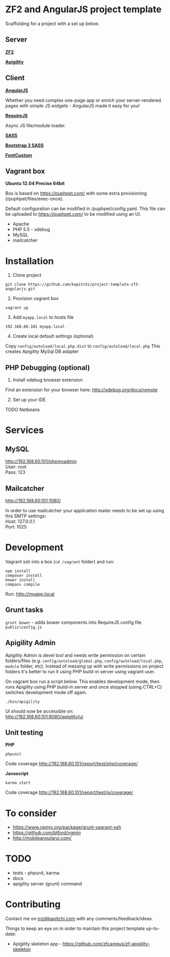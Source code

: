 ZF2 and AngularJS project template
==================================

Scaffolding for a project with a set up below.

Server
------

__[ZF2](http://framework.zend.com/)__

__[Apigility](http://www.apigility.org/)__


Client
------

__[AngularJS](https://angularjs.org/)__

Whether you need complex one-page app or enrich your server-rendered pages with simple JS widgets - AngularJS made it easy for you!

__[RequireJS](http://requirejs.org/)__

Async JS file/module loader.

__[SASS](http://sass-lang.com/)__


__[Bootstrap 3 SASS](http://getbootstrap.com/css/#sass)__

__[FontCustom](http://fontcustom.com/)__


Vagrant box
-----------

__Ubuntu 12.04 Precise 64bit__

Box is based on https://puphpet.com/ with some extra provisioning (/puphpet/files/exec-once).

Default configuration can be modified in /puphpet/config.yaml. This file can be uploaded to https://puphpet.com/ to be modified using an UI.

* Apache
* PHP 5.5 - xdebug
* MySQL
* mailcatcher


Installation
============

1. Clone project

```
git clone https://github.com/kapitchi/project-template-zf2-angularjs.git
```

2. Provision vagrant box

```
vagrant up
```

3. Add `myapp.local` to hosts file

```
192.168.60.101 myapp.local
```

4. Create local default settings (optional)

Copy `config/autoload/local.php.dist` to `config/autoload/local.php`
This creates Apigility MySql DB adapter


PHP Debugging (optional)
-------------

1. Install xdebug browser extension

Find an extension for your browser here:
http://xdebug.org/docs/remote

2. Set up your IDE.

TODO Netbeans



Services
========


MySQL
-----

http://192.168.60.101/phpmyadmin  
User: root  
Pass: 123


Mailcatcher
-----------

http://192.168.60.101:1080/

In order to use mailcatcher your application mailer needs to be set up using this SMTP settings:  
Host: 127.0.0.1  
Port: 1025



Development
===========

Vagrant ssh into a box (`cd /vagrant` folder) and run:
```
npm install
composer install
bower install
compass compile
```

Run: http://myapp.local


Grunt tasks
-----------

`grunt bower` - adds bower components into RequireJS config file `public\config.js`


Apigility Admin
---------------

Apigility Admin is devel tool and needs write permission on certain folders/files (e.g. `config/autoload/global.php`, `config/autoload/local.php`, `module` folder, etc).
Instead of messing up with write permissions on project folders it's better to run it using PHP build-in server using vagrant user.

On vagrant box run a script below.
This enables development mode, then runs Apigility using PHP build-in server and once stopped (using CTRL+C) switches development mode off again.
```
./bin/apigility
```

UI should now be accessible on:  
http://192.168.60.101:8080/apigility/ui


Unit testing
------------

__PHP__

```
phpunit
```

Code coverage
http://192.168.60.101/report/test/php/coverage/

__Javascript__

```
karma start
```

Code coverage
http://192.168.60.101/report/test/js/coverage/


To consider
===========

* https://www.npmjs.org/package/grunt-vagrant-ssh
* https://github.com/btford/ngmin
* http://mobileangularui.com/

TODO
====

* tests - phpunit, karma
* docs
* apigility server (grunt) command

Contributing
============

Contact me on mz@kapitchi.com with any comments/feedback/ideas.

Things to keep an eye on in order to maintain this project template up-to-date:

* Apigility skeleton app - https://github.com/zfcampus/zf-apigility-skeleton